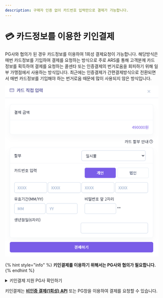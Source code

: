 ```yaml
---
description: 구매자 인증 없이 카드번호 입력만으로 결제가 가능합니다.
---
```


# 💳 카드정보를 이용한 키인결제

PG사와 협의가 된 경우 카드정보를 이용하여 1회성 결제요청이 가능합니다. 해당방식은 매번 카드정보를 기입하여 결제를 요청하는 방식으로 주로 ARS를 통해 고객분께 카드 정보를 획득하여 결제를 요청하는 콜센타 또는 인증결제의 번거로움을 회피하기 위해 일부 가맹점에서 사용하는 방식입니다. 최근에는 인증결제가 간편결제방식으로 전환되면서 매번 카드정보를 기입해야 하는 번거로움 때문에 많이 사용되지 않은 방식입니다.

![차이포트 이용 가맹점 "링글 잉글리시 에듀케이션"](<../../.gitbook/assets/image (7) (1) (1) (1) (1) (1) (1).png>)

{% hint style="info" %}
**키인결제를 이용하기 위해서는 PG사와 협의가 필요합니다.**
{% endhint %}

<details>

<summary> 키인결제 지원 PG사 확인하기</summary>

* 나이스페이
* NHN KCP
* JTNET
* 세틀뱅크
* 다우데이타

</details>

키인결제는 [**비인증 결제(1회성) API**](../../api/api-4/api-1.md) 또는 PG창을 이용하여 결제를 요청할 수 있습니다.
